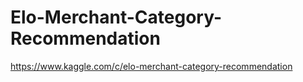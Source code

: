 # Elo-Merchant-Category-Recommendation
https://www.kaggle.com/c/elo-merchant-category-recommendation
